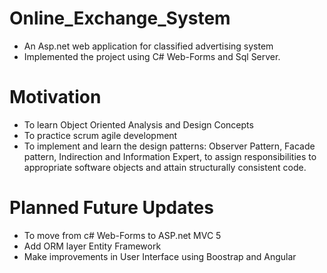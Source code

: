 # Online_Exchange_System

- An Asp.net web application for classified advertising system
- Implemented the project using C# Web-Forms and Sql Server.

# Motivation
- To learn Object Oriented Analysis and Design Concepts
- To practice scrum agile development 
- To implement and learn the design patterns:  Observer Pattern, Facade pattern, Indirection and Information Expert, to assign responsibilities to appropriate software objects and attain structurally consistent code.
 
# Planned Future Updates
- To move from c# Web-Forms to ASP.net MVC 5
- Add ORM layer Entity Framework
- Make improvements in User Interface using Boostrap and Angular

